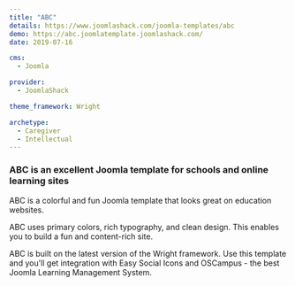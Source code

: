 ```yaml
---
title: "ABC"
details: https://www.joomlashack.com/joomla-templates/abc
demo: https://abc.joomlatemplate.joomlashack.com/
date: 2019-07-16

cms: 
  - Joomla

provider:
  - JoomlaShack

theme_framework: Wright

archetype:
  - Caregiver
  - Intellectual
---
```


### ABC is an excellent Joomla template for schools and online learning sites

ABC is a colorful and fun Joomla template that looks great on education websites.

ABC uses primary colors, rich typography, and clean design. This enables you to build a fun and content-rich site.

ABC is built on the latest version of the Wright framework. Use this template and you'll get integration with Easy Social Icons and OSCampus - the best Joomla Learning Management System.